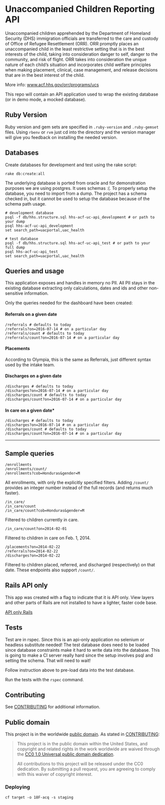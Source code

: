 # Unaccompanied Children Reporting API

Unaccompanied children apprehended by the Department of Homeland Security (DHS) immigration officials are transferred to the care and custody of Office of Refugee Resettlement (ORR). ORR promptly places an unaccompanied child in the least restrictive setting that is in the best interests of the child, taking into consideration danger to self, danger to the community, and risk of flight. ORR takes into consideration the unique nature of each child’s situation and incorporates child welfare principles when making placement, clinical, case management, and release decisions that are in the best interest of the child.

More info: www.acf.hhs.gov/orr/programs/ucs

This repo will contain an API application used to wrap the existing
database (or in demo mode, a mocked database).

## Ruby Version

Ruby version and gem sets are specified in `.ruby-version` and
`.ruby-gemset` files. Using `rbenv` or `rvm` just cd into the directory
and the version manager will give you feedback on installing the needed
version.

## Databases
Create databases for development and test using the rake script:

    rake db:create:all

The underlying database is ported from oracle and for demonstration
purposes we are using postgres. It uses schemas :(. To properly setup
the database, you need to import from a dump. The project has a schema
checked in, but it cannot be used to setup the database because of the
schema path usage.

    # development database
    psql -f db/hhs.structure.sql hhs-acf-uc-api_development # or path to your dump
    psql hhs-acf-uc-api_development
    set search_path=uacportal,uac_health

    # test database
    psql -f db/hhs.structure.sql hhs-acf-uc-api_test # or path to your full dump
    psql hhs-acf-uc-api_test
    set search_path=uacportal,uac_health

## Queries and usage

This application exposes and handles in memory no PII. All PII stays in
the existing database extracting only calculations, dates and ids and
other non-sensitive information.

Only the queries needed for the dashboard have been created:

#### Referrals on a given date

    /referrals # defaults to today
    /referrals?on=2016-07-14 # on a particular day
    /referrals/count # defaults to today
    /referrals/count?on=2016-07-14 # on a particular day

#### Placements

According to Olympia, this is the same as Referrals, just different
syntax used by the intake team.

#### Discharges on a given date

    /discharges # defaults to today
    /discharges?on=2016-07-14 # on a particular day
    /discharges/count # defaults to today
    /discharges/count?on=2016-07-14 # on a particular day

#### In care on a given date*

    /discharges # defaults to today
    /discharges?on=2016-07-14 # on a particular day
    /discharges/count # defaults to today
    /discharges/count?on=2016-07-14 # on a particular day

----

## Sample queries

    /enrollments
    /enrollments/count/
    /enrollments?cob=Honduras&gender=M

All enrollments, with only the explicitly specified filters.
Adding `/count/` provides an integer number instead of the
full records (and returns much faster).

    /in_care/
    /in_care/count
    /in_care/count?cob=Honduras&gender=M

Filtered to children currently in care.

    /in_care/count?on=2014-02-01

Filtered to children in care on Feb. 1, 2014.

    /placements?on=2014-02-22
    /referrals?on=2014-02-22
    /discharges?on=2014-02-22

Filtered to children placed, referred, and discharged
(respectively) on that date.  These endpoints also
support `/count/`.

## Rails API only
This app was created with a flag to indicate that it is API only. View
layers and other parts of Rails are not installed to have a lighter,
faster code base.

[API only Rails](http://edgeguides.rubyonrails.org/api_app.html)

## Tests

Test are in rspec. Since this is an api-only application no selenium or
headless substitute needed! The test database does need to be loaded
since database constraints make it hard to write data into the database.
This is going to make a CI server really hard since the setup involves
psql and setting the schema. That will need to wait!

Follow instruction above to pre-load data into the test database.

Run the tests with the `rspec` command.

## Contributing

See [CONTRIBUTING](CONTRIBUTING.md) for additional information.


## Public domain

This project is in the worldwide [public domain](LICENSE.md). As stated in [CONTRIBUTING](CONTRIBUTING.md):

> This project is in the public domain within the United States, and copyright and related rights in the work worldwide are waived through the [CC0 1.0 Universal public domain dedication](https://creativecommons.org/publicdomain/zero/1.0/).
>
> All contributions to this project will be released under the CC0 dedication. By submitting a pull request, you are agreeing to comply with this waiver of copyright interest.

### Deploying

    cf target -o 18F-acq -s staging
